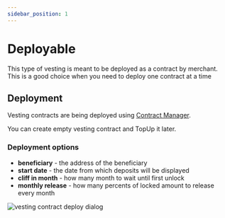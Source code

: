 ```yaml
---
sidebar_position: 1
---
```


# Deployable

This type of vesting is meant to be deployed as a contract by merchant. This is a good choice when you need to deploy 
one contract at a time

## Deployment

Vesting contracts are being deployed using [Contract Manager](/admin/miscellaneous/contract-manager/).

You can create empty vesting contract and TopUp it later.

### Deployment options

- **beneficiary** - the address of the beneficiary
- **start date** - the date from which deposits will be displayed
- **cliff in month** - how many month to wait until first unlock
- **monthly release** - how many percents of locked amount to release every month

![vesting contract deploy dialog](/img/admin/mechanics-simple/vesting/vesting_contract_deploy_dialog.png)

